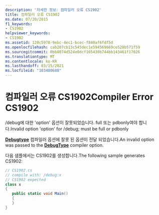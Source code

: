 ```yaml
---
description: '자세한 정보: 컴파일러 오류 CS1902'
title: 컴파일러 오류 CS1902
ms.date: 07/20/2015
f1_keywords:
- CS1902
helpviewer_keywords:
- CS1902
ms.assetid: 120c5978-9ebc-4ec1-bcec-f840af6fdf5d
ms.openlocfilehash: cab207cb13c545dec1e594569669ce528b571f59
ms.sourcegitcommit: 0bb8074d524e0dcf165430b744bb143461f17026
ms.translationtype: MT
ms.contentlocale: ko-KR
ms.lasthandoff: 03/15/2021
ms.locfileid: "103480688"
---
```

# <a name="compiler-error-cs1902"></a><span data-ttu-id="5e842-103">컴파일러 오류 CS1902</span><span class="sxs-lookup"><span data-stu-id="5e842-103">Compiler Error CS1902</span></span>

<span data-ttu-id="5e842-104">/debug에 대한 'option' 옵션이 잘못되었습니다. full 또는 pdbonly여야 합니다.</span><span class="sxs-lookup"><span data-stu-id="5e842-104">Invalid option 'option' for /debug; must be full or pdbonly</span></span>  
  
 <span data-ttu-id="5e842-105">[**Debugtype**](../language-reference/compiler-options/code-generation.md#debugtype) 컴파일러 옵션에 잘못 된 옵션이 전달 되었습니다.</span><span class="sxs-lookup"><span data-stu-id="5e842-105">An invalid option was passed to the [**DebugType**](../language-reference/compiler-options/code-generation.md#debugtype) compiler option.</span></span>  
  
 <span data-ttu-id="5e842-106">다음 샘플에서는 CS1902를 생성합니다.</span><span class="sxs-lookup"><span data-stu-id="5e842-106">The following sample generates CS1902:</span></span>  
  
```csharp  
// CS1902.cs  
// compile with: /debug:x  
// CS1902 expected  
class x  
{  
   public static void Main()  
   {  
   }  
}  
```
